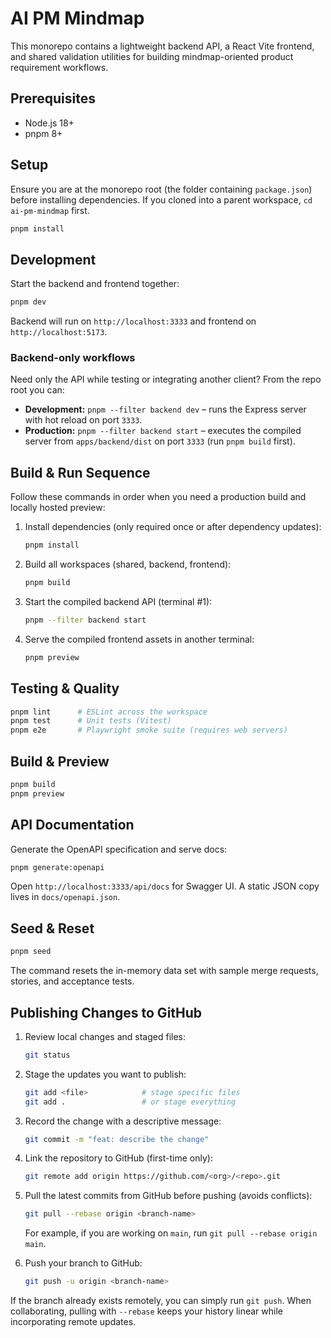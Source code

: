 # AI PM Mindmap

This monorepo contains a lightweight backend API, a React Vite frontend, and shared validation utilities for building mindmap-oriented product requirement workflows.

## Prerequisites

* Node.js 18+
* pnpm 8+

## Setup

Ensure you are at the monorepo root (the folder containing `package.json`) before installing dependencies. If you cloned into a
parent workspace, `cd ai-pm-mindmap` first.

```bash
pnpm install
```

## Development

Start the backend and frontend together:

```bash
pnpm dev
```

Backend will run on `http://localhost:3333` and frontend on `http://localhost:5173`.

### Backend-only workflows

Need only the API while testing or integrating another client? From the repo root you can:

- **Development:** `pnpm --filter backend dev` – runs the Express server with hot reload on port `3333`.
- **Production:** `pnpm --filter backend start` – executes the compiled server from `apps/backend/dist` on port `3333` (run `pnpm build` first).

## Build & Run Sequence

Follow these commands in order when you need a production build and locally hosted preview:

1. Install dependencies (only required once or after dependency updates):

   ```bash
   pnpm install
   ```

2. Build all workspaces (shared, backend, frontend):

   ```bash
   pnpm build
   ```

3. Start the compiled backend API (terminal #1):

   ```bash
   pnpm --filter backend start
   ```

4. Serve the compiled frontend assets in another terminal:

   ```bash
   pnpm preview
   ```

## Testing & Quality

```bash
pnpm lint      # ESLint across the workspace
pnpm test      # Unit tests (Vitest)
pnpm e2e       # Playwright smoke suite (requires web servers)
```

## Build & Preview

```bash
pnpm build
pnpm preview
```

## API Documentation

Generate the OpenAPI specification and serve docs:

```bash
pnpm generate:openapi
```

Open `http://localhost:3333/api/docs` for Swagger UI. A static JSON copy lives in `docs/openapi.json`.

## Seed & Reset

```bash
pnpm seed
```

The command resets the in-memory data set with sample merge requests, stories, and acceptance tests.

## Publishing Changes to GitHub

1. Review local changes and staged files:

   ```bash
   git status
   ```

2. Stage the updates you want to publish:

   ```bash
   git add <file>            # stage specific files
   git add .                 # or stage everything
   ```

3. Record the change with a descriptive message:

   ```bash
   git commit -m "feat: describe the change"
   ```

4. Link the repository to GitHub (first-time only):

   ```bash
   git remote add origin https://github.com/<org>/<repo>.git
   ```

5. Pull the latest commits from GitHub before pushing (avoids conflicts):

   ```bash
   git pull --rebase origin <branch-name>
   ```

   For example, if you are working on `main`, run `git pull --rebase origin main`.

6. Push your branch to GitHub:

   ```bash
   git push -u origin <branch-name>
   ```

If the branch already exists remotely, you can simply run `git push`. When collaborating, pulling with `--rebase` keeps your history linear while incorporating remote updates.
